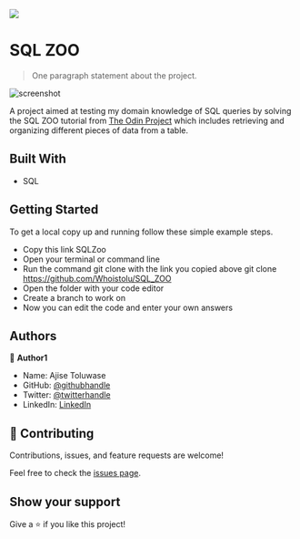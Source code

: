 
![](https://img.shields.io/badge/Microverse-blueviolet)

# SQL ZOO

> One paragraph statement about the project.

![screenshot](./app_screenshot.png)

A project aimed at testing my domain knowledge of SQL queries by solving the SQL ZOO tutorial from  [The Odin Project](https://www.theodinproject.com/paths/full-stack-ruby-on-rails/courses/databases/lessons/sql) which includes retrieving and organizing different pieces of data from a table.

## Built With

- SQL


## Getting Started


To get a local copy up and running follow these simple example steps.

- Copy this link SQLZoo
- Open your terminal or command line
- Run the command git clone with the link you copied above git clone https://github.com/Whoistolu/SQL_ZOO
- Open the folder with your code editor
- Create a branch to work on
- Now you can edit the code and enter your own answers


## Authors

👤 **Author1**

- Name: Ajise Toluwase
- GitHub: [@githubhandle](https://github.com/Whoistolu)
- Twitter: [@twitterhandle](https://twitter.com/Littletolu)
- LinkedIn: [LinkedIn](https://www.linkedin.com/in/toluwase-ajise-9b40411b2/)



## 🤝 Contributing

Contributions, issues, and feature requests are welcome!

Feel free to check the [issues page](../../issues/).

## Show your support

Give a ⭐️ if you like this project!
